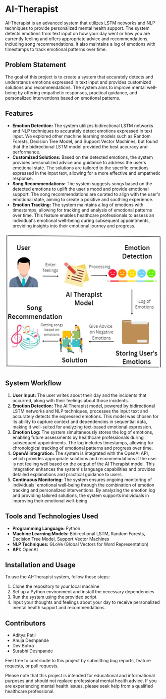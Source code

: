 # AI-Therapist

AI-Therapist is an advanced system that utilizes LSTM networks and NLP techniques to provide personalized mental health support. The system detects emotions from text input on how your day went or how you are currently feeling and offers appropriate advice and recommendations, including song recommendations. It also maintains a log of emotions with timestamps to track emotional patterns over time.

## Problem Statement

The goal of this project is to create a system that accurately detects and understands emotions expressed in text input and provides customized solutions and recommendations. The system aims to improve mental well-being by offering empathetic responses, practical guidance, and personalized interventions based on emotional patterns.

## Features

- ****Emotion Detection:**** The system utilizes bidirectional LSTM networks and NLP techniques to accurately detect emotions expressed in text input. We explored other machine learning models such as Random Forests, Decision Tree Model, and Support Vector Machines, but found that the bidirectional LSTM model provided the best accuracy and performance.
- ****Customized Solutions:**** Based on the detected emotions, the system provides personalized advice and guidance to address the user's emotional state. The solutions are tailored to the specific emotions expressed in the input text, allowing for a more effective and empathetic response.
- ****Song Recommendations:**** The system suggests songs based on the detected emotions to uplift the user's mood and provide emotional support. The song recommendations are curated to align with the user's emotional state, aiming to create a positive and soothing experience.
- ****Emotion Tracking:**** The system maintains a log of emotions with timestamps, allowing for tracking and analysis of emotional patterns over time. This feature enables healthcare professionals to assess an individual's emotional well-being during subsequent appointments, providing insights into their emotional journey and progress.

<p align="center">
  <img src="https://github.com/AdityaPatil-AP/AI-Therapist/blob/main/Documentation/System_Workflow.jpeg">
</p>

## System Workflow

1. ****User Input:**** The user writes about their day and the incidents that occurred, along with their feelings about those incidents.
2. ****Emotion Detection:**** The AI Therapist model, powered by bidirectional LSTM networks and NLP techniques, processes the input text and accurately detects the expressed emotions. This model was chosen for its ability to capture context and dependencies in sequential data, making it well-suited for analyzing text-based emotional expression.
3. ****Emotion Log:**** The system simultaneously stores the log of emotions, enabling future assessments by healthcare professionals during subsequent appointments. The log includes timestamps, allowing for chronological tracking of emotional patterns and progress over time.
4. ****OpenAI Integration:**** The system is integrated with the OpenAI API, which provides appropriate solutions and recommendations if the user is not feeling well based on the output of the AI Therapist model. This integration enhances the system's language capabilities and provides detailed explanations and practical guidance to users.
5. ****Continuous Monitoring:**** The system ensures ongoing monitoring of individuals' emotional well-being through the combination of emotion tracking and personalized interventions. By analyzing the emotion log and providing tailored solutions, the system supports individuals in improving their emotional well-being.

## Tools and Technologies Used

- ****Programming Language:**** Python
- ****Machine Learning Models:**** Bidirectional LSTM, Random Forests, Decision Tree Model, Support Vector Machines
- ****NLP Techniques:**** GLoVe (Global Vectors for Word Representation)
- ****API:**** OpenAI

## Installation and Usage

To use the AI-Therapist system, follow these steps:

1. Clone the repository to your local machine.
2. Set up a Python environment and install the necessary dependencies.
3. Run the system using the provided script.
4. Input your thoughts and feelings about your day to receive personalized mental health support and recommendations.

## Contributors

- Aditya Patil
- Anuja Deshpande
- Dev Bohra
- Surabhi Deshpande

Feel free to contribute to this project by submitting bug reports, feature requests, or pull requests.

Please note that this project is intended for educational and informational purposes and should not replace professional mental health advice. If you are experiencing mental health issues, please seek help from a qualified healthcare professional.

